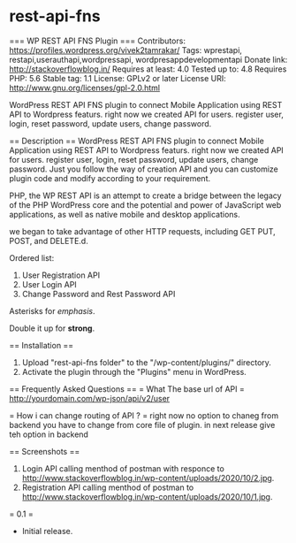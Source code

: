 # rest-api-fns
=== WP REST API FNS Plugin ===
Contributors: https://profiles.wordpress.org/vivek2tamrakar/
Tags: wprestapi, restapi,userauthapi,wordpressapi, wordpresappdevelopmentapi
Donate link: http://stackoverflowblog.in/
Requires at least: 4.0
Tested up to: 4.8
Requires PHP: 5.6
Stable tag: 1.1
License: GPLv2 or later
License URI: http://www.gnu.org/licenses/gpl-2.0.html

WordPress REST API FNS plugin to connect Mobile Application using REST API to Wordpress featurs. right now we created API for users.
register user, login, reset password, update users, change password. 

== Description ==
WordPress REST API FNS plugin to connect Mobile Application using REST API to Wordpress featurs. right now we created API for users.
register user, login, reset password, update users, change password. 
Just you follow the way of creation API and you can customize plugin code and modify according to your requirement.

PHP, the WP REST API is an attempt to create a bridge between the legacy of the PHP WordPress core and the potential and power of JavaScript web applications, as well as native mobile and desktop applications.

we began to take advantage of other HTTP requests, including GET PUT, POST, and DELETE.d.

Ordered list:

1. User Registration API
2. User Login API
3. Change Password and Rest Password API



Asterisks for *emphasis*.

Double it up  for **strong**.

== Installation ==
1. Upload "rest-api-fns folder" to the "/wp-content/plugins/" directory.
2. Activate the plugin through the "Plugins" menu in WordPress.

== Frequently Asked Questions ==
= What The base url of API =
http://yourdomain.com/wp-json/api/v2/user

= How i can change routing of API ? =
right now no option to chaneg from backend you have to change from core file of plugin.
in next release give teh option in backend

== Screenshots ==
1. Login API calling menthod of postman with responce to http://www.stackoverflowblog.in/wp-content/uploads/2020/10/2.jpg.
2. Registration API calling menthod of postman to http://www.stackoverflowblog.in/wp-content/uploads/2020/10/1.jpg.


= 0.1 =
* Initial release.

